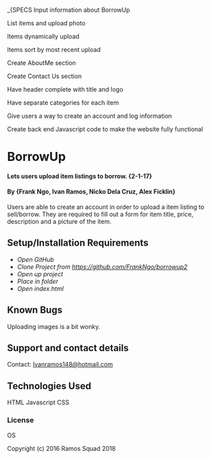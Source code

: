 
_{SPECS Input information about BorrowUp

List items and upload photo

Items dynamically upload

Items sort by most recent upload

Create AboutMe section

Create Contact Us section

Have header complete with title and logo

Have separate categories for each item

Give users a way to create an account and log information

Create back end Javascript code to make the website fully functional








# BorrowUp

#### Lets users upload item listings to borrow. {2-1-17}

#### By {Frank Ngo, Ivan Ramos, Nicko Dela Cruz, Alex Ficklin}

Users are able to create an account in order to upload a item listing to sell/borrow.
They are required to fill out a form for item title, price, description and a picture of the item.

## Setup/Installation Requirements

* _Open GitHub_
* _Clone Project from https://github.com/FrankNgo/borrowup2_
* _Open up project_
* _Place in folder_
* _Open index.html_



## Known Bugs

Uploading images is a bit wonky.

## Support and contact details

Contact: Ivanramos148@hotmail.com

## Technologies Used

HTML
Javascript
CSS


### License

OS

Copyright (c) 2016 Ramos Squad 2018

